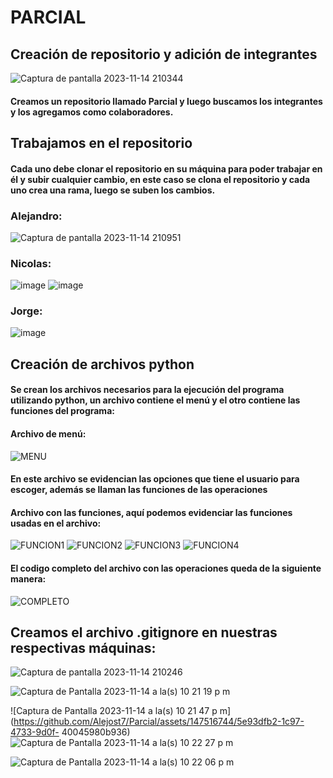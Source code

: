 # PARCIAL
## Creación de repositorio y adición de integrantes
![Captura de pantalla 2023-11-14 210344](https://github.com/Alejost7/Parcial/assets/140433208/b3598dc9-e8db-45c6-95f7-c56a75b26783)
#### Creamos un repositorio llamado Parcial y luego buscamos los integrantes y los agregamos como colaboradores.

## Trabajamos en el repositorio
#### Cada uno debe clonar el repositorio en su máquina para poder trabajar en él y subir cualquier cambio, en este caso se clona el repositorio y cada uno crea una rama, luego se suben los cambios.
### Alejandro:
![Captura de pantalla 2023-11-14 210951](https://github.com/Alejost7/Parcial/assets/140433208/17ec4876-4ecc-48ad-9f88-7c21f2b1e428)
### Nicolas:
![image](https://github.com/Alejost7/Parcial/assets/147516744/01df08de-8066-4c16-baba-1bfd14a15ff2)
![image](https://github.com/Alejost7/Parcial/assets/147516744/21a6cfc0-a998-4080-9cd2-43ac9c3c99b7)


### Jorge: 
![image](https://github.com/Alejost7/Parcial/assets/147516744/8ae29505-8f33-4e95-8f4d-7ce264d966f6)

## Creación de archivos python
#### Se crean los archivos necesarios para la ejecución del programa utilizando python, un archivo contiene el menú y el otro contiene las funciones del programa:
#### Archivo de menú:
![MENU](https://github.com/Alejost7/Parcial/assets/140433208/36c7e858-7d78-43f3-8db2-ffb81a35096d)
#### En este archivo se evidencian las opciones que tiene el usuario para escoger, además se llaman las funciones de las operaciones
#### Archivo con las funciones, aquí podemos evidenciar las funciones usadas en el archivo:
![FUNCION1](https://github.com/Alejost7/Parcial/assets/140433208/e993939b-260c-4dcd-a674-193b74a72fbd)
![FUNCION2](https://github.com/Alejost7/Parcial/assets/140433208/5ac087e7-2429-4c26-b26d-9f34bd4e1e43)
![FUNCION3](https://github.com/Alejost7/Parcial/assets/140433208/77308ec5-592d-43ad-8ca8-d068f6515bad)
![FUNCION4](https://github.com/Alejost7/Parcial/assets/140433208/deaba786-352c-4976-bec0-515c25f1b55c)
#### El codigo completo del archivo con las operaciones queda de la siguiente manera:
![COMPLETO](https://github.com/Alejost7/Parcial/assets/140433208/cdd41689-244f-44db-82dc-53e1a6fcf501)
## Creamos el archivo .gitignore en nuestras respectivas máquinas:
![Captura de pantalla 2023-11-14 210246](https://github.com/Alejost7/Parcial/assets/140433208/c26c3cc1-afa3-4937-bcb9-2b2ec9f9fa93)

![Captura de Pantalla 2023-11-14 a la(s) 10 21 19 p m](https://github.com/Alejost7/Parcial/assets/147516744/664efcc6-ab0b-4ddb-b605-cab373feed1e)

![Captura de Pantalla 2023-11-14 a la(s) 10 21 47 p m](https://github.com/Alejost7/Parcial/assets/147516744/5e93dfb2-1c97-4733-9d0f-
40045980b936)![Captura de Pantalla 2023-11-14 a la(s) 10 22 27 p m](https://github.com/Alejost7/Parcial/assets/147516744/aa5b0c97-f42c-4a92-a6c9-3bdb8ba7887d)


![Captura de Pantalla 2023-11-14 a la(s) 10 22 06 p m](https://github.com/Alejost7/Parcial/assets/147516744/efef5f41-0649-4131-b495-ab54576877c5)
